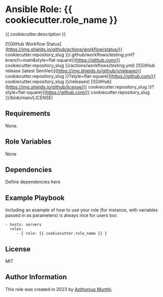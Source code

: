 Ansible Role: {{ cookiecutter.role_name }}
=========
{{ cookiecutter.description }}

[![GitHub Workflow Status](https://img.shields.io/github/actions/workflow/status/{{ cookiecutter.repository_slug }}/.github/workflows/testing.yml?branch=main&style=flat-square)](https://github.com/{{ cookiecutter.repository_slug }}/actions/workflows/testing.yml)
[![GitHub release (latest SemVer)](https://img.shields.io/github/v/release/{{ cookiecutter.repository_slug }}?style=flat-square)](https://github.com/{{ cookiecutter.repository_slug }}/releases)
[![GitHub](https://img.shields.io/github/license/{{ cookiecutter.repository_slug }}?style=flat-square)](https://github.com/{{ cookiecutter.repository_slug }}/blob/main/LICENSE)

Requirements
------------

None.

Role Variables
--------------

None

Dependencies
------------

Define dependencies here

Example Playbook
----------------

Including an example of how to use your role (for instance, with variables passed in as parameters) is always nice for users too:

    - hosts: servers
      roles:
         - { role: {{ cookiecutter.role_name }} }

License
-------

MIT

Author Information
------------------

This role was created in 2023 by [Anthonius Munthi](https://itstoni.com).
